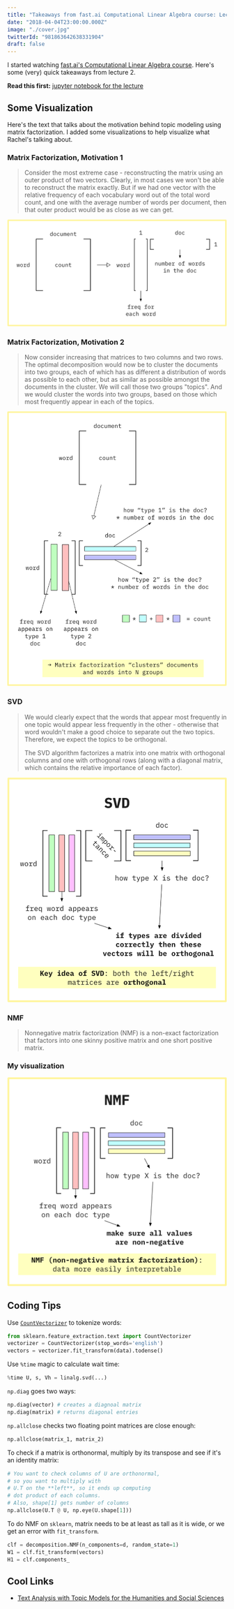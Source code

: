 ```yaml
---
title: "Takeaways from fast.ai Computational Linear Algebra course: Lecture 2"
date: "2018-04-04T23:00:00.000Z"
image: "./cover.jpg"
twitterId: "981863642638331904"
draft: false
---
```


I started watching [fast.ai's Computational Linear Algebra course](http://www.fast.ai/2017/07/17/num-lin-alg/). Here's some (very) quick takeaways from lecture 2.

<post-separator></post-separator>

<div><responsive-iframe width="560" height="315" src="https://www.youtube.com/embed/kgd40iDT8yY" frameborder="0" allow="autoplay; encrypted-media" allowfullscreen></responsive-iframe></div>

**Read this first:** [jupyter notebook for the lecture](https://github.com/fastai/numerical-linear-algebra/blob/master/nbs/2.%20Topic%20Modeling%20with%20NMF%20and%20SVD.ipynb)

## Some Visualization

Here's the text that talks about the motivation behind topic modeling using matrix factorization. I added some visualizations to help visualize what Rachel's talking about.

### Matrix Factorization, Motivation 1

> Consider the most extreme case - reconstructing the matrix using an outer product of two vectors. Clearly, in most cases we won't be able to reconstruct the matrix exactly. But if we had one vector with the relative frequency of each vocabulary word out of the total word count, and one with the average number of words per document, then that outer product would be as close as we can get.

![](./vis/vis1.png)

### Matrix Factorization, Motivation 2

> Now consider increasing that matrices to two columns and two rows. The optimal decomposition would now be to cluster the documents into two groups, each of which has as different a distribution of words as possible to each other, but as similar as possible amongst the documents in the cluster. We will call those two groups "topics". And we would cluster the words into two groups, based on those which most frequently appear in each of the topics.

![](./vis/vis2.png)

### SVD

> We would clearly expect that the words that appear most frequently in one topic would appear less frequently in the other - otherwise that word wouldn't make a good choice to separate out the two topics. Therefore, we expect the topics to be orthogonal.
>
> The SVD algorithm factorizes a matrix into one matrix with orthogonal columns and one with orthogonal rows (along with a diagonal matrix, which contains the relative importance of each factor).

![](./vis/vis3.png)

### NMF

> Nonnegative matrix factorization (NMF) is a non-exact factorization that factors into one skinny positive matrix and one short positive matrix.

### My visualization

![](./vis/vis4.png)

## Coding Tips

Use [`CountVectorizer`](http://scikit-learn.org/stable/modules/feature_extraction.html#text-feature-extraction) to tokenize words:

```python
from sklearn.feature_extraction.text import CountVectorizer
vectorizer = CountVectorizer(stop_words='english')
vectors = vectorizer.fit_transform(data).todense()
```

Use `%time` magic to calculate wait time:

```python
%time U, s, Vh = linalg.svd(...)
```

`np.diag` goes two ways:

```python
np.diag(vector) # creates a diagnoal matrix
np.diag(matrix) # returns diagonal entries
```

`np.allclose` checks two floating point matrices are close enough:

```python
np.allclose(matrix_1, matrix_2)
```

To check if a matrix is orthonormal, multiply by its transpose and see if it's an identity matrix:

```python
# You want to check columns of U are orthonormal,
# so you want to multiply with
# U.T on the **left**, so it ends up computing
# dot product of each columns.
# Also, shape[1] gets number of columns
np.allclose(U.T @ U, np.eye(U.shape[1]))
```

To do NMF on `sklearn`, matrix needs to be at least as tall as it is wide, or we get an error with `fit_transform`.

```python
clf = decomposition.NMF(n_components=d, random_state=1)
W1 = clf.fit_transform(vectors)
H1 = clf.components_
```

## Cool Links

- [Text Analysis with Topic Models for the Humanities and Social Sciences](https://de.dariah.eu/tatom/index.html)
